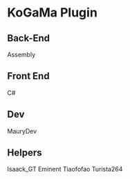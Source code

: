 # KoGaMa Plugin

## Back-End
Assembly

## Front End
C#

## Dev
MauryDev

## Helpers
Isaack_GT
Eminent
Tiaofofao
Turista264
